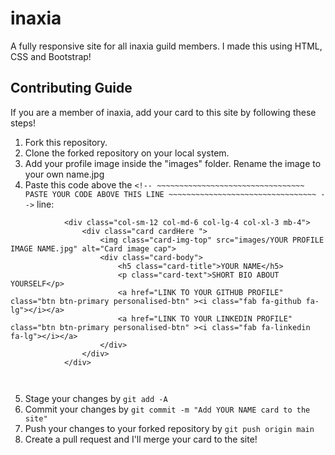 # inaxia
A fully responsive site for all inaxia guild members. I made this using HTML, CSS and Bootstrap!

## Contributing Guide
If you are a member of inaxia, add your card to this site by following these steps!

1. Fork this repository.
2. Clone the forked repository on your local system.
3. Add your profile image inside the "images" folder. Rename the image to your own name.jpg
4. Paste this code above the `<!-- ~~~~~~~~~~~~~~~~~~~~~~~~~~~~~~~~~ PASTE YOUR CODE ABOVE THIS LINE ~~~~~~~~~~~~~~~~~~~~~~~~~~~~~~~~~ -->` line:
```
            <div class="col-sm-12 col-md-6 col-lg-4 col-xl-3 mb-4">
                <div class="card cardHere ">
                    <img class="card-img-top" src="images/YOUR PROFILE IMAGE NAME.jpg" alt="Card image cap">
                    <div class="card-body">
                        <h5 class="card-title">YOUR NAME</h5>
                        <p class="card-text">SHORT BIO ABOUT YOURSELF</p>
                        <a href="LINK TO YOUR GITHUB PROFILE" class="btn btn-primary personalised-btn" ><i class="fab fa-github fa-lg"></i></a>
                        <a href="LINK TO YOUR LINKEDIN PROFILE" class="btn btn-primary personalised-btn" ><i class="fab fa-linkedin fa-lg"></i></a>
                    </div>
                </div>
            </div>

            
```
5. Stage your changes by `git add -A`
6. Commit your changes by `git commit -m "Add YOUR NAME card to the site"`
7. Push your changes to your forked repository by `git push origin main`
8. Create a pull request and I'll merge your card to the site!
